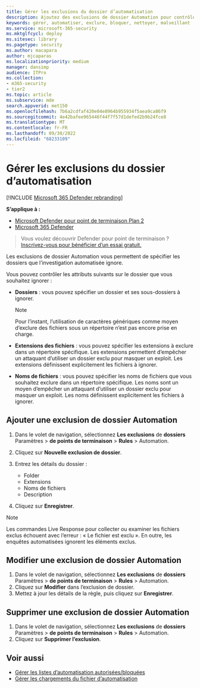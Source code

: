 ```yaml
---
title: Gérer les exclusions du dossier d’automatisation
description: Ajoutez des exclusions de dossier Automation pour contrôler les fichiers exclus d’une investigation automatisée.
keywords: gérer, automatiser, exclure, bloquer, nettoyer, malveillant
ms.service: microsoft-365-security
ms.mktglfcycl: deploy
ms.sitesec: library
ms.pagetype: security
ms.author: macapara
author: mjcaparas
ms.localizationpriority: medium
manager: dansimp
audience: ITPro
ms.collection:
- m365-security
- tier2
ms.topic: article
ms.subservice: mde
search.appverid: met150
ms.openlocfilehash: 7b6a2cdfaf420e04e8964b955934f5aea9ca86f9
ms.sourcegitcommit: 4e42bafee965446f44f7f57d1defed2b9b24fce8
ms.translationtype: MT
ms.contentlocale: fr-FR
ms.lasthandoff: 09/30/2022
ms.locfileid: "68233109"
---
```

# <a name="manage-automation-folder-exclusions"></a>Gérer les exclusions du dossier d’automatisation

[!INCLUDE [Microsoft 365 Defender rebranding](../../includes/microsoft-defender.md)]


**S’applique à :**
- [Microsoft Defender pour point de terminaison Plan 2](https://go.microsoft.com/fwlink/p/?linkid=2154037)
- [Microsoft 365 Defender](https://go.microsoft.com/fwlink/?linkid=2118804)

> Vous voulez découvrir Defender pour point de terminaison ? [Inscrivez-vous pour bénéficier d’un essai gratuit.](https://signup.microsoft.com/create-account/signup?products=7f379fee-c4f9-4278-b0a1-e4c8c2fcdf7e&ru=https://aka.ms/MDEp2OpenTrial?ocid=docs-wdatp-automationexclusionfolder-abovefoldlink)

Les exclusions de dossier Automation vous permettent de spécifier les dossiers que l’investigation automatisée ignore.

Vous pouvez contrôler les attributs suivants sur le dossier que vous souhaitez ignorer :

- **Dossiers** : vous pouvez spécifier un dossier et ses sous-dossiers à ignorer.

  > [!NOTE]
  > Pour l’instant, l’utilisation de caractères génériques comme moyen d’exclure des fichiers sous un répertoire n’est pas encore prise en charge.

- **Extensions des fichiers** : vous pouvez spécifier les extensions à exclure dans un répertoire spécifique. Les extensions permettent d’empêcher un attaquant d’utiliser un dossier exclu pour masquer un exploit. Les extensions définissent explicitement les fichiers à ignorer.

- **Noms de fichiers** : vous pouvez spécifier les noms de fichiers que vous souhaitez exclure dans un répertoire spécifique. Les noms sont un moyen d’empêcher un attaquant d’utiliser un dossier exclu pour masquer un exploit. Les noms définissent explicitement les fichiers à ignorer.

## <a name="add-an-automation-folder-exclusion"></a>Ajouter une exclusion de dossier Automation

1. Dans le volet de navigation, sélectionnez **Les exclusions** de **dossiers** Paramètres \> **de points de terminaison** \> **Rules** \> Automation.

2. Cliquez sur **Nouvelle exclusion de dossier**.

3. Entrez les détails du dossier :

    - Folder
    - Extensions
    - Noms de fichiers
    - Description

4. Cliquez sur **Enregistrer**.

> [!NOTE]
> Les commandes Live Response pour collecter ou examiner les fichiers exclus échouent avec l’erreur : « Le fichier est exclu ». En outre, les enquêtes automatisées ignorent les éléments exclus.

## <a name="edit-an-automation-folder-exclusion"></a>Modifier une exclusion de dossier Automation

1. Dans le volet de navigation, sélectionnez **Les exclusions** de **dossiers** Paramètres \> **de points de terminaison** \> **Rules** \> Automation.
2. Cliquez sur **Modifier** dans l’exclusion de dossier.
3. Mettez à jour les détails de la règle, puis cliquez sur **Enregistrer**.

## <a name="remove-an-automation-folder-exclusion"></a>Supprimer une exclusion de dossier Automation

1. Dans le volet de navigation, sélectionnez **Les exclusions** de **dossiers** Paramètres \> **de points de terminaison** \> **Rules** \> Automation.
2. Cliquez sur **Supprimer l’exclusion**.

## <a name="related-topics"></a>Voir aussi

- [Gérer les listes d’automatisation autorisées/bloquées](manage-indicators.md)
- [Gérer les chargements du fichier d’automatisation](manage-automation-file-uploads.md)
